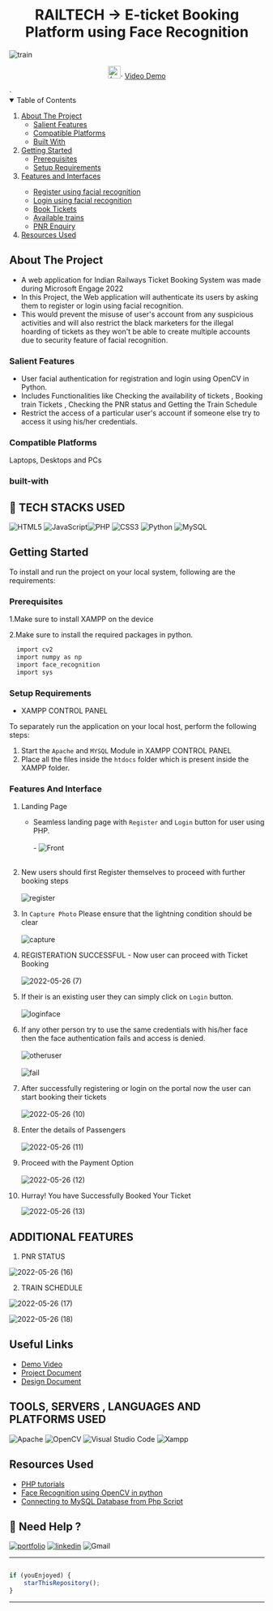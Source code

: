 <h1 align="center"> RAILTECH -> E-ticket Booking Platform using Face Recognition   
</h1>
<p align="center">
  
 ![train](https://user-images.githubusercontent.com/106253763/170776728-50b885cb-bcc7-4c7d-b72b-1ed53d1cdfc3.png)


  <p align="center">  
 <img src="https://upload.wikimedia.org/wikipedia/commons/thumb/4/44/Microsoft_logo.svg/480px-Microsoft_logo.svg.png" alt="Logo" width="25" height="25">·
 <a target="_blank" href="#">Video Demo</a>
</p>
    ·
<!-- TABLE OF CONTENTS -->
<details open="open">
  <summary>Table of Contents</summary>
  <ol>
    <li>
      <a href="#about-the-project">About The Project</a>
      <ul>
        <li><a href="#salient-features">Salient Features</a></li>
        <li><a href="#compatible-platforms">Compatible Platforms</a></li>
        <li><a href="#built-with">Built With</a></li>
      </ul>
    </li>
    <li>
      <a href="#Getting Started">Getting Started</a>
      <ul>
        <li><a href="#prerequisites">Prerequisites</a></li>
        <li><a href="#Setup Requirements">Setup Requirements</a></li>
      </ul>
    </li>
    <li><a href="#Features and Interfaces">Features and Interfaces</a></li><ul>
       <li><a href="#Register using facial recognition">Register using facial recognition</a></li>
       <li><a href="#Login using facial recognition">Login using facial recognition</a></li>
       <li><a href="#Book Tickets">Book Tickets</a></li>
       <li><a href="#Available trains">Available trains</a></li>
       <li><a href="#PNR Enquiry">PNR Enquiry</a></li>
     </ul>
    <li><a href="#resources-used">Resources Used</a></li>
  </ol>
</details>

  <!-- ABOUT THE PROJECT -->

## About The Project
* A web application for Indian Railways Ticket Booking System was made during Microsoft Engage 2022
* In this Project, the Web application will authenticate its users by asking them to register or login using facial recognition.  
* This would prevent the misuse of user's account from any suspicious activities and will also restrict the black marketers for the illegal 
  hoarding of tickets as they won't be able to create multiple accounts due to security feature of facial recognition. 
  

### Salient Features
* User facial authentication for registration and login using OpenCV in Python.
* Includes Functionalities like Checking the availability of tickets , Booking train Tickets , Checking the PNR status and  Getting the Train Schedule  
* Restrict the access of a particular user's account if someone else try to access it using his/her credentials.

### Compatible Platforms
Laptops, Desktops and PCs

### built-with

  ## 🔗 TECH STACKS USED
![HTML5](https://img.shields.io/badge/html5-%23E34F26.svg?style=for-the-badge&logo=html5&logoColor=white)
![JavaScript](https://img.shields.io/badge/javascript-%23323330.svg?style=for-the-badge&logo=javascript&logoColor=%23F7DF1E)![PHP](https://img.shields.io/badge/php-%23777BB4.svg?style=for-the-badge&logo=php&logoColor=white)
![CSS3](https://img.shields.io/badge/css3-%231572B6.svg?style=for-the-badge&logo=css3&logoColor=white)
![Python](https://img.shields.io/badge/python-3670A0?style=for-the-badge&logo=python&logoColor=ffdd54)
![MySQL](https://img.shields.io/badge/mysql-%2300f.svg?style=for-the-badge&logo=mysql&logoColor=white)



<!-- INSTALLATIONS -->

## Getting Started
To install and run the project on your local system, following are the requirements:
### Prerequisites

1.Make sure to install XAMPP on the device

2.Make sure to install the required packages in python. 
```sh
  import cv2
  import numpy as np
  import face_recognition
  import sys
```
### Setup Requirements

* XAMPP CONTROL PANEL 

To separately run the application on your local host, perform the following steps:

1. Start the `Apache` and `MYSQL` Module in XAMPP CONTROL PANEL
2. Place all the files inside the `htdocs` folder which is present inside the XAMPP folder.



### Features And Interface


1. Landing Page 
   - Seamless landing page with `Register` and `Login` button for user using PHP.<br />
    <br />-
    ![Front](https://user-images.githubusercontent.com/106253763/170714568-b5af49c0-8608-48d9-8fc9-ff4ef4d687c8.png)
   <br>
     
 2.  New users should first Register themselves to proceed with further booking steps<br>
     <br>
      ![register](https://user-images.githubusercontent.com/106253763/170767207-07d3608e-aec7-4de1-879b-45d357aaad46.png)
     <br>

 3.  In `Capture Photo` Please ensure that the lightning condition should be clear<br>
     <br>
   ![capture](https://user-images.githubusercontent.com/106253763/170767507-d51f9297-f6e7-4656-87dc-14944731e90c.png)
    <br>

 4. REGISTERATION SUCCESSFUL - Now user can proceed with Ticket Booking<br>
     <br>
    ![2022-05-26 (7)](https://user-images.githubusercontent.com/106253763/170720177-e9426ec3-860a-4410-8b9f-93d1edbc6b94.png)
     <br>   
    
5.  If their is an existing user they can simply click on `Login` button.<br>
     <br>
     ![loginface](https://user-images.githubusercontent.com/106253763/170768973-995afc79-363b-4bdd-a5ee-ac87d46bb142.png)
     <br>
6.  If any other person try to use the same credentials with his/her face then the face authentication fails and access is denied.<br>
     <br>
     ![otheruser](https://user-images.githubusercontent.com/106253763/170769602-9b54ef19-8325-474b-b712-6d75b4513d4c.png)<br>
      <br>
      ![fail](https://user-images.githubusercontent.com/106253763/170769834-c7d33861-1a3b-4ec8-8906-ec307ea9d475.png)
      <br>
7.  After successfully registering or login on the portal now the user can start booking their tickets<br>
      <br>
    ![2022-05-26 (10)](https://user-images.githubusercontent.com/106253763/170771126-209326ca-62bc-4efc-acfb-f605d66174f1.png)
      <br>
8. Enter the details of Passengers<br>
      <br>
     ![2022-05-26 (11)](https://user-images.githubusercontent.com/106253763/170771300-429c1425-d6db-4536-a5d6-8022cc672418.png)
      <br>
9. Proceed with the Payment Option<br>
    <br>
   ![2022-05-26 (12)](https://user-images.githubusercontent.com/106253763/170771415-64e17e30-2201-4962-bef8-16871f6ad8d6.png)
    <br>
10. Hurray! You have Successfully Booked Your Ticket<br>

     ![2022-05-26 (13)](https://user-images.githubusercontent.com/106253763/170771615-f7646fdf-f843-4140-b79e-e2b6b83f1512.png)
     <br>
     
 ## ADDITIONAL FEATURES 
 
  1. PNR STATUS 

   ![2022-05-26 (16)](https://user-images.githubusercontent.com/106253763/170772532-72411982-3022-48b1-a7cd-7f0215684014.png)
   
   
  2. TRAIN SCHEDULE

     
![2022-05-26 (17)](https://user-images.githubusercontent.com/106253763/170772755-0b76dbf3-9f71-48d6-8e0b-15b01bf148d0.png)

![2022-05-26 (18)](https://user-images.githubusercontent.com/106253763/170772798-91c4fbd9-e4a2-4812-8dd7-301e3f034220.png)

## Useful Links

- [Demo Video](https://youtu.be/OKKK1GOnlIU)
- [Project Document](https://docs.google.com/presentation/d/1y3NakEcdbtqAYdmUpCQA_VVQpC87bS-G/edit?usp=sharing&ouid=104439095951685118458&rtpof=true&sd=true)
- [Design Document](https://docs.google.com/document/d/1IJcEbbhsbQna-tgcnfV_9_RhXQi4SURlrl3-0HypArE/edit?usp=sharing)


## TOOLS, SERVERS , LANGUAGES AND PLATFORMS USED

![Apache](https://img.shields.io/badge/apache-%23D42029.svg?style=for-the-badge&logo=apache&logoColor=white)
![OpenCV](https://img.shields.io/badge/opencv-%23white.svg?style=for-the-badge&logo=opencv&logoColor=white)
![Visual Studio Code](https://img.shields.io/badge/Visual%20Studio%20Code-0078d7.svg?style=for-the-badge&logo=visual-studio-code&logoColor=white)
![Xampp](https://img.shields.io/badge/Xampp-F37623?style=for-the-badge&logo=xampp&logoColor=white)


<!-- ACKNOWLEDGEMENTS -->

## Resources Used

* [PHP tutorials](https://www.w3schools.com/php/)
* [Face Recognition using OpenCV in python](https://www.youtube.com/watch?v=sz25xxF_AVE)
* [Connecting to MySQL Database from Php Script](https://www.youtube.com/watch?v=R1djM9B0ay0)

## 🔗 Need Help ?
[![portfolio](https://img.shields.io/badge/my_portfolio-000?style=for-the-badge&logo=ko-fi&logoColor=white)](file:///C:/Users/Lenovo/Desktop/MYPROJECT/MICROSOFT%20_%20ENGAGE%20_%20FILE/MYPROJECT/My%20Portfolio.html)
[![linkedin](https://img.shields.io/badge/linkedin-0A66C2?style=for-the-badge&logo=linkedin&logoColor=white)](https://www.linkedin.com/in/shruti-srivastava-53471320b/)
![Gmail](https://img.shields.io/badge/Gmail-D14836?style=for-the-badge&logo=gmail&logoColor=white)

---------

```javascript

if (youEnjoyed) {
    starThisRepository();
}

```

-----------
